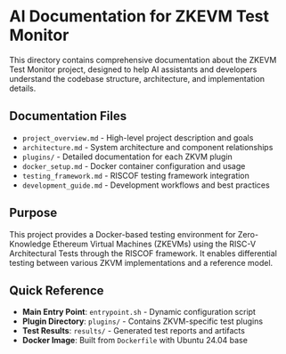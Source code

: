 # AI Documentation for ZKEVM Test Monitor

This directory contains comprehensive documentation about the ZKEVM Test Monitor project, designed to help AI assistants and developers understand the codebase structure, architecture, and implementation details.

## Documentation Files

- `project_overview.md` - High-level project description and goals
- `architecture.md` - System architecture and component relationships
- `plugins/` - Detailed documentation for each ZKVM plugin
- `docker_setup.md` - Docker container configuration and usage
- `testing_framework.md` - RISCOF testing framework integration
- `development_guide.md` - Development workflows and best practices

## Purpose

This project provides a Docker-based testing environment for Zero-Knowledge Ethereum Virtual Machines (ZKEVMs) using the RISC-V Architectural Tests through the RISCOF framework. It enables differential testing between various ZKVM implementations and a reference model.

## Quick Reference

- **Main Entry Point**: `entrypoint.sh` - Dynamic configuration script
- **Plugin Directory**: `plugins/` - Contains ZKVM-specific test plugins
- **Test Results**: `results/` - Generated test reports and artifacts
- **Docker Image**: Built from `Dockerfile` with Ubuntu 24.04 base